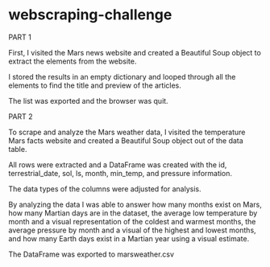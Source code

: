 
# webscraping-challenge

PART 1

First, I visited the Mars news website and created a Beautiful Soup object to extract the elements from the website.

I stored the results in an empty dictionary and looped through all the elements to find the title and preview of the articles. 

The list was exported and the browser was quit.

PART 2

To scrape and analyze the Mars weather data, I visited the temperature Mars facts website and created a Beautiful Soup object out of the data table. 

All rows were extracted and a DataFrame was created with the id, terrestrial_date, sol, ls, month, min_temp, and pressure information. 

The data types of the columns were adjusted for analysis.

By analyzing the data I was able to answer how many months exist on Mars, how many Martian days are in the dataset, the average low temperature by month and a visual representation of the coldest and warmest months, the average pressure by month and a visual of the highest and lowest months, and how many Earth days exist in a Martian year using a visual estimate. 

The DataFrame was exported to marsweather.csv
